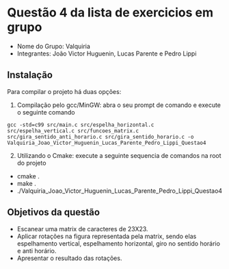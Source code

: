 # Questão 4 da lista de exercicios em grupo

- Nome do Grupo: Valquiria
- Integrantes: João Victor Huguenin, Lucas Parente e Pedro Lippi

## Instalação

Para compilar o projeto há duas opções:

1. Compilação pelo gcc/MinGW: abra o seu prompt de comando e execute o seguinte comando 
  ```
  gcc -std=c99 src/main.c src/espelha_horizontal.c src/espelha_vertical.c src/funcoes_matrix.c src/gira_sentido_anti_horario.c src/gira_sentido_horario.c -o Valquiria_Joao_Victor_Huguenin_Lucas_Parente_Pedro_Lippi_Questao4
  ```
2. Utilizando o Cmake: execute a seguinte sequencia de comandos na root do projeto
  - cmake .
  - make .
  - ./Valquiria_Joao_Victor_Huguenin_Lucas_Parente_Pedro_Lippi_Questao4

## Objetivos da questão

- Escanear uma matrix de caracteres de 23X23.
- Aplicar rotações na figura representada pela matrix, sendo elas espelhamento vertical, espelhamento horizontal, giro no sentido horário e anti horário.
- Apresentar o resultado das rotações.
